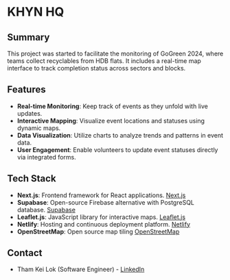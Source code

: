 # KHYN HQ

## Summary
This project was started to facilitate the monitoring of GoGreen 2024, where teams collect recyclables from HDB flats. It includes a real-time map interface to track completion status across sectors and blocks.

## Features
- **Real-time Monitoring**: Keep track of events as they unfold with live updates.
- **Interactive Mapping**: Visualize event locations and statuses using dynamic maps.
- **Data Visualization**: Utilize charts to analyze trends and patterns in event data.
- **User Engagement**: Enable volunteers to update event statuses directly via integrated forms.

## Tech Stack
- **Next.js**: Frontend framework for React applications. [Next.js](https://nextjs.org/)
- **Supabase**: Open-source Firebase alternative with PostgreSQL database. [Supabase](https://supabase.io/)
- **Leaflet.js**: JavaScript library for interactive maps. [Leaflet.js](https://leafletjs.com/)
- **Netlify**: Hosting and continuous deployment platform. [Netlify](https://www.netlify.com/)
- **OpenStreetMap**: Open source map tiling [OpenStreetMap](https://www.openstreetmap.org/)

## Contact
-   Tham Kei Lok (Software Engineer) - [LinkedIn](https://www.linkedin.com/in/keiloktql/)